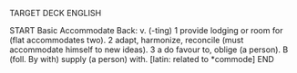 TARGET DECK
ENGLISH

START
Basic
Accommodate
Back: v. (-ting) 1 provide lodging or room for (flat accommodates two). 2 adapt, harmonize, reconcile (must accommodate himself to new ideas). 3 a do favour to, oblige (a person). B (foll. By with) supply (a person) with. [latin: related to *commode]
END
